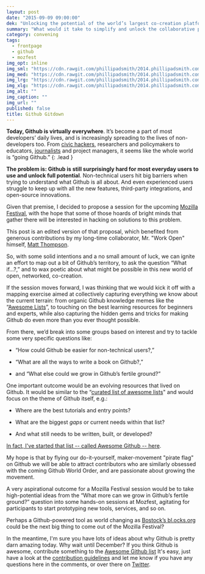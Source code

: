 ```yaml
---
layout: post
date: "2015-09-09 09:00:00"
dek: "Unlocking the potential of the world’s largest co-creation platform"
summary: "What would it take to simplify and unlock the collaborative power Github for all? "
category: convening
tags: 
  - frontpage
  - github
  - mozfest
img_opt: inline
img_sml: "https://cdn.rawgit.com/phillipadsmith/2014.phillipadsmith.com/master/files/colonize-github-100px.jpg"
img_med: "https://cdn.rawgit.com/phillipadsmith/2014.phillipadsmith.com/master/files/colonize-github-100px.jpg"
img_lrg: "https://cdn.rawgit.com/phillipadsmith/2014.phillipadsmith.com/master/files/colonize-github-100px.jpg"
img_xlg: "https://cdn.rawgit.com/phillipadsmith/2014.phillipadsmith.com/master/files/colonize-github-100px.jpg"
img_alt: ""
img_caption: ""
img_url: ""
published: false
title: Github Gitdown
---
```


**Today, Github is virtually everywhere**. It’s become a part of most developers’ daily lives, and is increasingly spreading to the lives of non-developers too. From [civic hackers](https://github.com/california-civic-data-coalition), researchers and policymakers to educators, [journalists](https://github.com/NYTimes) and project managers, it seems like the whole world is “going Github.” 
{: .lead }

**The problem is: Github is still surprisingly hard for most everyday users to use and unlock full potential**. Non-technical users hit big barriers when trying to understand what Github is all about. And even experienced users struggle to keep up with all the new features, third-party integrations, and open-source innovations. 

Given that premise, I decided to propose a session for the upcoming [Mozilla Festival](https://2015.mozillafestival.org/), with the hope that some of those hoards of bright minds that gather there will be interested in hacking on solutions to this problem. 

This post is an edited version of that proposal, which benefited from generous contributions by my long-time collaborator, Mr. "Work Open" himself, [Matt Thompson](https://twitter.com/openmatt).

So, with some solid intentions and a no small amount of luck, we can ignite an effort to map out a bit of Github’s territory, to ask the question “What if…?,” and to wax poetic about what might be possible in this new world of open, networked, co-creation. 

If the session moves forward, I was thinking that we would kick it off with a mapping exercise aimed at collectively capturing everything we know about the current terrain: from organic Github knowledge memes like the “[Awesome Lists](https://github.com/sindresorhus/awesome)”, to touching on the best learning resources for beginners and experts, while also capturing the hidden gems and tricks for making Github do even more than you ever thought possible.

From there, we’d break into some groups based on interest and try to tackle  some very specific questions like: 

* “How could Github be easier for non-technical users?,” 

* “What are all the ways to write a book on Github?,”  

* and “What else could we grow in Github’s fertile ground?”  

One important outcome would be an evolving resources that lived on Github. It would be similar to the “[curated list of awesome lists](https://github.com/sindresorhus/awesome)" and would focus on the theme of Github itself, e.g.:

* Where are the best tutorials and entry points? 

* What are the biggest *gaps* or current needs within that list? 

* And what still needs to be written, built, or developed? 

[In fact, I've started that list -- called Awesome Github -- here](https://github.com/phillipadsmith/awesome-github).

My hope is that by flying our do-it-yourself, maker-movement "pirate flag" on Github we will be able to attract contributors who are similarly obsessed with the coming Github World Order, and are passionate about growing the movement.

A very aspirational outcome for a Mozilla Festival session would be to take high-potential ideas from the “What more can we grow in Github’s fertile ground?” question into some hands-on sessions at Mozfest, agitating for participants to start prototyping new tools, services, and so on. 

Perhaps a Github-powered tool as world changing as [Bostock’s bl.ocks.org](http://bost.ocks.org/mike/block/) could be the next big thing to come out of the Mozilla Festival?

In the meantime, I'm sure you have lots of ideas about why Github is pretty darn amazing today. Why wait until December? If you think Github is awesome, contribute something to the [Awesome Github list](https://github.com/phillipadsmith/awesome-github) It's easy, just have a look at the [contribution guidelines](https://github.com/phillipadsmith/awesome-github/blob/master/CONTRIBUTING.md) and let me know if you have any questions here in the comments, or over there on [Twitter](http://twitter.com/phillipadsmith).




